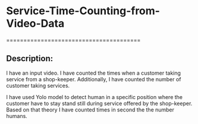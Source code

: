 # Service-Time-Counting-from-Video-Data
=======================================

## Description:
I have an input video. I have counted the times when a customer taking service from a shop-keeper. Additionally, I have counted the number of customer taking services. 

I have used Yolo model to detect human in a specific position where the customer have to stay stand still during service offered by the shop-keeper. Based on that theory I have counted times in second the the number humans.